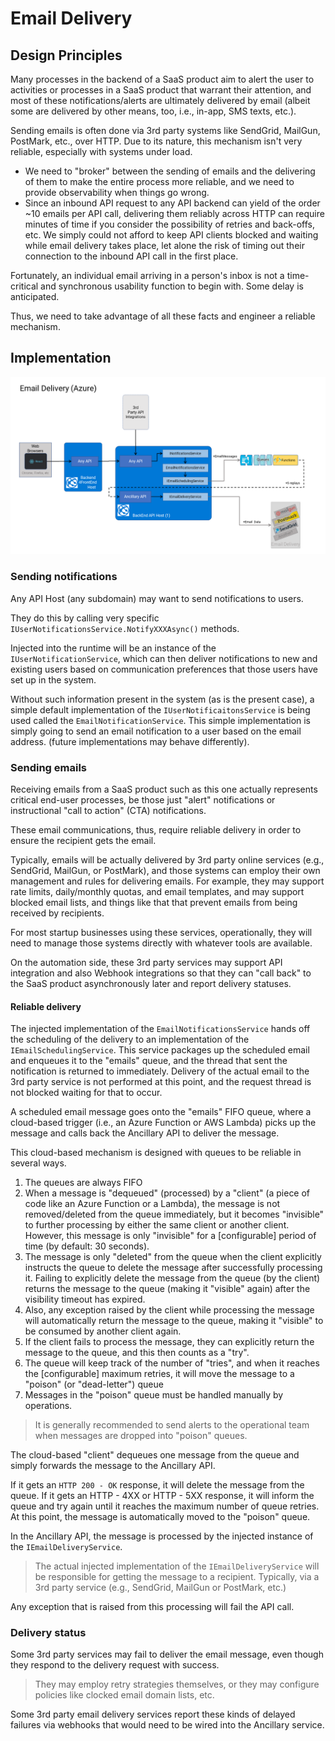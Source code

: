 # Email Delivery

## Design Principles

Many processes in the backend of a SaaS product aim to alert the user to activities or processes in a SaaS product that warrant their attention, and most of these notifications/alerts are ultimately delivered by email (albeit some are delivered by other means, too, i.e., in-app, SMS texts, etc.).

Sending emails is often done via 3rd party systems like SendGrid, MailGun, PostMark, etc., over HTTP. Due to its nature, this mechanism isn't very reliable, especially with systems under load.

* We need to "broker" between the sending of emails and the delivering of them to make the entire process more reliable, and we need to provide observability when things go wrong.
* Since an inbound API request to any API backend can yield of the order ~10 emails per API call, delivering them reliably across HTTP can require minutes of time if you consider the possibility of retries and back-offs, etc. We simply could not afford to keep API clients blocked and waiting while email delivery takes place, let alone the risk of timing out their connection to the inbound API call in the first place.

Fortunately, an individual email arriving in a person's inbox is not a time-critical and synchronous usability function to begin with. Some delay is anticipated.

Thus, we need to take advantage of all these facts and engineer a reliable mechanism.

## Implementation

![Email Delivery](../../docs/images/Email-Delivery.png)

### Sending notifications

Any API Host (any subdomain) may want to send notifications to users.

They do this by calling very specific `IUserNotificationsService.NotifyXXXAsync()` methods.

Injected into the runtime will be an instance of the `IUserNotificationService`, which can then deliver notifications to new and existing users based on communication preferences that those users have set up in the system.

Without such information present in the system (as is the present case), a simple default implementation of the `IUserNotificaitonsService` is being used called the `EmailNotificationService`. This simple implementation is simply going to send an email notification to a user based on the email address. (future implementations may behave differently).

### Sending emails

Receiving emails from a SaaS product such as this one actually represents critical end-user processes, be those just "alert" notifications or instructional "call to action" (CTA) notifications.

These email communications, thus, require reliable delivery in order to ensure the recipient gets the email.

Typically, emails will be actually delivered by 3rd party online services (e.g., SendGrid, MailGun, or PostMark), and those systems can employ their own management and rules for delivering emails. For example, they may support rate limits, daily/monthly quotas, and email templates, and may support blocked email lists, and things like that that prevent emails from being received by recipients.

For most startup businesses using these services, operationally, they will need to manage those systems directly with whatever tools are available.

On the automation side, these 3rd party services may support API integration and also Webhook integrations so that they can "call back" to the SaaS product asynchronously later and report delivery statuses.

#### Reliable delivery

The injected implementation of the `EmailNotificationsService` hands off the scheduling of the delivery to an implementation of the `IEmailSchedulingService`. This service packages up the scheduled email and enqueues it to the "emails" queue, and the thread that sent the notification is returned to immediately. Delivery of the actual email to the 3rd party service is not performed at this point, and the request thread is not blocked waiting for that to occur.

A scheduled email message goes onto the "emails" FIFO queue, where a cloud-based trigger (i.e., an Azure Function or AWS Lambda) picks up the message and calls back the Ancillary API to deliver the message.

This cloud-based mechanism is designed with queues to be reliable in several ways.

1. The queues are always FIFO
2. When a message is "dequeued" (processed) by a "client" (a piece of code like an Azure Function or a Lambda), the message is not removed/deleted from the queue immediately, but it becomes "invisible" to further processing by either the same client or another client. However, this message is only "invisible" for a [configurable] period of time (by default: 30 seconds).
3. The message is only "deleted" from the queue when the client explicitly instructs the queue to delete the message after successfully processing it. Failing to explicitly delete the message from the queue (by the client) returns the message to the queue (making it "visible" again) after the visibility timeout has expired.
4. Also, any exception raised by the client while processing the message will automatically return the message to the queue, making it "visible" to be consumed by another client again.
5. If the client fails to process the message, they can explicitly return the message to the queue, and this then counts as a "try".
6. The queue will keep track of the number of "tries", and when it reaches the [configurable] maximum retries, it will move the message to a "poison" (or "dead-letter") queue
7. Messages in the "poison" queue must be handled manually by operations.

> It is generally recommended to send alerts to the operational team when messages are dropped into "poison" queues.

The cloud-based "client" dequeues one message from the queue and simply forwards the message to the Ancillary API.

If it gets an `HTTP 200 - OK` response, it will delete the message from the queue. If it gets an HTTP - 4XX or HTTP - 5XX response, it will inform the queue and try again until it reaches the maximum number of queue retries. At this point, the message is automatically moved to the "poison" queue.

In the Ancillary API, the message is processed by the injected instance of the `IEmailDeliveryService`.

> The actual injected implementation of the `IEmailDeliveryService` will be responsible for getting the message to a recipient. Typically, via a 3rd party service (e.g., SendGrid, MailGun or PostMark, etc.)

Any exception that is raised from this processing will fail the API call.

### Delivery status

Some 3rd party services may fail to deliver the email message, even though they respond to the delivery request with success.

> They may employ retry strategies themselves, or they may configure policies like clocked email domain lists, etc.

Some 3rd party email delivery services report these kinds of delayed failures via webhooks that would need to be wired into the Ancillary service.
